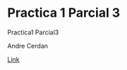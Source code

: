 # Practica 1 Parcial 3

Practica1 Parcial3

Andre Cerdan

[Link](https://megaandre.github.io/Practica1Parcial3/)